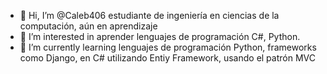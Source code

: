 - 👋 Hi, I’m @Caleb406 estudiante de ingeniería en ciencias de la computación, aún en aprendizaje
- 👀 I’m interested in aprender lenguajes de programación C#, Python.
- 🌱 I’m currently learning lenguajes de programación Python, frameworks como Django, en C# utilizando Entiy Framework, usando el patrón MVC

<!---
Caleb406/Caleb406 is a ✨ special ✨ repository because its `README.md` (this file) appears on your GitHub profile.
You can click the Preview link to take a look at your changes.
--->
